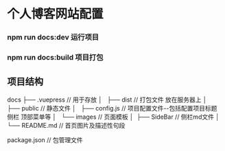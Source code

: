# 个人博客网站配置

### npm run docs:dev 运行项目
### npm run docs:build 项目打包

## 项目结构
docs
├── .vuepress  // 用于存放
│   ├── dist // 打包文件 放在服务器上
│   ├── public // 静态文件
│   ├── config.js // 项目配置文件--包括配置项目标题 侧栏 顶部菜单等
│   └── images // 页面模板
│ 
├── SideBar // 侧栏md文件
│ 
└── README.md // 首页图片及描述性句段

package.json  // 包管理文件
